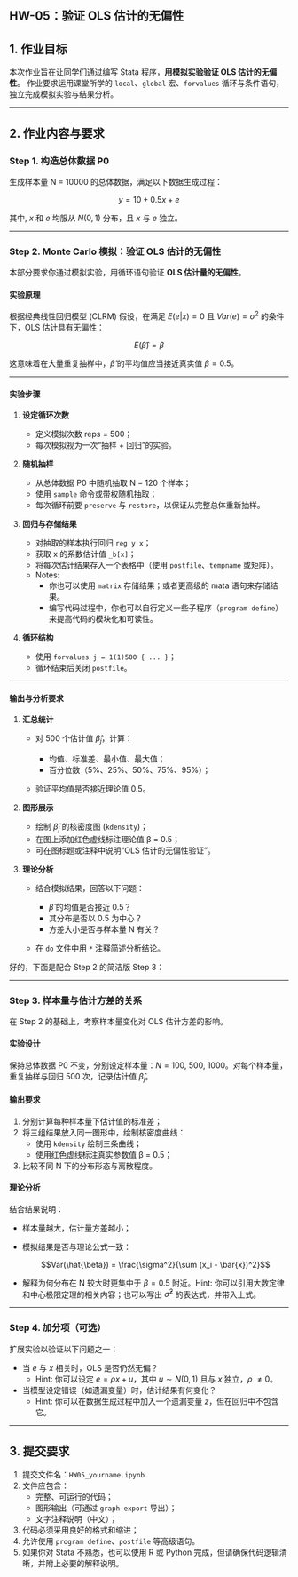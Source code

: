 ## HW-05：验证 OLS 估计的无偏性

## 1. 作业目标

本次作业旨在让同学们通过编写 Stata 程序，**用模拟实验验证 OLS 估计的无偏性**。
作业要求运用课堂所学的 `local`、`global` 宏、`forvalues` 循环与条件语句，独立完成模拟实验与结果分析。

---

## 2. 作业内容与要求

### Step 1. 构造总体数据 P0

生成样本量 N = 10000 的总体数据，满足以下数据生成过程：

$$y = 10 + 0.5x +e $$

其中, $x$ 和 $e$ 均服从 $N(0, 1)$ 分布，且 $x$ 与 $e$ 独立。

---

### Step 2. Monte Carlo 模拟：验证 OLS 估计的无偏性

本部分要求你通过模拟实验，用循环语句验证 **OLS 估计量的无偏性**。

#### 实验原理

根据经典线性回归模型 (CLRM) 假设，在满足 $E(e|x)=0$ 且 $Var(e)=\sigma^2$ 的条件下，OLS 估计具有无偏性：

$$
E(\hat{\beta}) = \beta
$$

这意味着在大量重复抽样中，$\hat\beta$ 的平均值应当接近真实值 $\beta=0.5$。

---

#### 实验步骤

1. **设定循环次数**

   * 定义模拟次数 reps = 500；
   * 每次模拟视为一次“抽样 + 回归”的实验。

2. **随机抽样**

   * 从总体数据 P0 中随机抽取 N = 120 个样本；
   * 使用 `sample` 命令或带权随机抽取；
   * 每次循环前要 `preserve` 与 `restore`，以保证从完整总体重新抽样。

3. **回归与存储结果**

   * 对抽取的样本执行回归 `reg y x`；
   * 获取 x 的系数估计值 `_b[x]`；
   * 将每次估计结果存入一个表格中（使用 `postfile`、`tempname` 或矩阵）。
   * Notes: 
     * 你也可以使用 `matrix` 存储结果；或者更高级的 mata 语句来存储结果。
     * 编写代码过程中，你也可以自行定义一些子程序（`program define`）来提高代码的模块化和可读性。

4. **循环结构**

   * 使用 `forvalues j = 1(1)500 { ... }`；
   * 循环结束后关闭 `postfile`。

---

#### 输出与分析要求

1. **汇总统计**

   * 对 500 个估计值 ${\hat{\beta}_j}$，计算：

     * 均值、标准差、最小值、最大值；
     * 百分位数（5%、25%、50%、75%、95%）；
   * 验证平均值是否接近理论值 0.5。

2. **图形展示**

   * 绘制 $\hat{\beta}_j$ 的核密度图 (`kdensity`)；
   * 在图上添加红色虚线标注理论值 β = 0.5；
   * 可在图标题或注释中说明“OLS 估计的无偏性验证”。

3. **理论分析**

   * 结合模拟结果，回答以下问题：

     * $\hat{\beta}$ 的均值是否接近 0.5？
     * 其分布是否以 0.5 为中心？
     * 方差大小是否与样本量 N 有关？
   * 在 `do` 文件中用 `*` 注释简述分析结论。

好的，下面是配合 Step 2 的简洁版 Step 3：

---

### Step 3. 样本量与估计方差的关系

在 Step 2 的基础上，考察样本量变化对 OLS 估计方差的影响。

#### 实验设计

保持总体数据 P0 不变，分别设定样本量：$N = 100,\ 500,\ 1000$。对每个样本量，重复抽样与回归 500 次，记录估计值 $\hat{\beta}_j$。

#### 输出要求

1. 分别计算每种样本量下估计值的标准差；
2. 将三组结果放入同一图形中，绘制核密度曲线：
   * 使用 `kdensity` 绘制三条曲线；
   * 使用红色虚线标注真实参数值 β = 0.5；
3. 比较不同 N 下的分布形态与离散程度。

#### 理论分析

结合结果说明：

* 样本量越大，估计量方差越小；
* 模拟结果是否与理论公式一致：
  
  $$Var(\hat{\beta}) = \frac{\sigma^2}{\sum (x_i - \bar{x})^2}$$
* 解释为何分布在 N 较大时更集中于 $\beta = 0.5$ 附近。Hint: 你可以引用大数定律和中心极限定理的相关内容；也可以写出 $\hat{\sigma}^2$ 的表达式，并带入上式。



---

### Step 4. 加分项（可选）

扩展实验以验证以下问题之一：

* 当 $e$ 与 $x$ 相关时，OLS 是否仍然无偏？
  * Hint: 你可以设定 $e = \rho x + u$，其中 $u \sim N(0,1)$ 且与 $x$ 独立，$\rho$ $\neq 0$。
* 当模型设定错误（如遗漏变量）时，估计结果有何变化？
  * Hint: 你可以在数据生成过程中加入一个遗漏变量 $z$，但在回归中不包含它。

---

## 3. 提交要求

1. 提交文件名：`HW05_yourname.ipynb`
2. 文件应包含：
   * 完整、可运行的代码；
   * 图形输出（可通过 `graph export` 导出）；
   * 文字注释说明（中文）；
3. 代码必须采用良好的格式和缩进；
4. 允许使用 `program define`、`postfile` 等高级语句。
5. 如果你对 Stata 不熟悉，也可以使用 R 或 Python 完成，但请确保代码逻辑清晰，并附上必要的解释说明。


